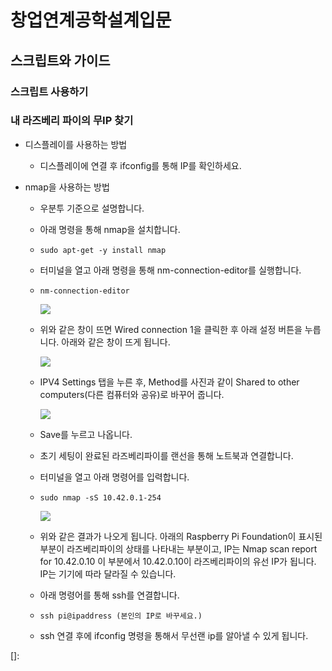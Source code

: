# 창업연계공학설계입문

## 스크립트와 가이드

### 스크립트 사용하기

[스크립트 사용법]: https://github.com/ghyeon0/Rascar_Script_Guide/blob/master/%EC%8A%A4%ED%81%AC%EB%A6%BD%ED%8A%B8%20%EC%82%AC%EC%9A%A9%EB%B2%95.md



### 내 라즈베리 파이의 무IP 찾기

- 디스플레이를 사용하는 방법

  - 디스플레이에 연결 후 ifconfig를 통해 IP를 확인하세요.

- nmap을 사용하는 방법 

  - 우분투 기준으로 설명합니다.

  - 아래 명령을 통해 nmap을 설치합니다.

  - ```shell
    sudo apt-get -y install nmap
    ```

  - 터미널을 열고 아래 명령을 통해 nm-connection-editor를 실행합니다.

  - ```shell
    nm-connection-editor
    ```

    ![](http://drive.google.com/uc?export=view&id=1nhaJoV7r5aUKvS174r_hE05bJYLpMRng)



  - 위와 같은 창이 뜨면 Wired connection 1을 클릭한 후 아래 설정 버튼을 누릅니다. 아래와 같은 창이 뜨게 됩니다.

    ![](http://drive.google.com/uc?export=view&id=1gZNF1X5CNF4rW0sw-Z_-KHqVpzHgEebL)



  - IPV4 Settings 탭을 누른 후, Method를 사진과 같이 Shared to other computers(다른 컴퓨터와 공유)로 바꾸어 줍니다.

    ![](http://drive.google.com/uc?export=view&id=1q5SmX5ZgPNhlzZ-tEVsrOCCtg6awrf4a)

  - Save를 누르고 나옵니다. 

  - 초기 세팅이 완료된 라즈베리파이를 랜선을 통해 노트북과 연결합니다.

  - 터미널을 열고 아래 명령어를 입력합니다.

  - ```shell
    sudo nmap -sS 10.42.0.1-254
    ```

    ![](http://drive.google.com/uc?export=view&id=1GY_Tv2gm_LecHNnk9FZVnIYtG-uSlv7Y)

  - 위와 같은 결과가 나오게 됩니다. 아래의 Raspberry Pi Foundation이 표시된 부분이 라즈베리파이의 상태를 나타내는 부분이고, IP는 Nmap scan report for 10.42.0.10 이 부분에서 10.42.0.10이 라즈베리파이의 유선 IP가 됩니다. IP는 기기에 따라 달라질 수 있습니다.

  - 아래 명령어를 통해 ssh를 연결합니다.

  - ```shell
    ssh pi@ipaddress (본인의 IP로 바꾸세요.)
    ```

  - ssh 연결 후에 ifconfig 명령을 통해서 무선랜 ip를 알아낼 수 있게 됩니다.





[]: 
